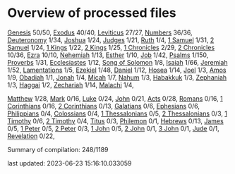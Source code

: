 # Overview of processed files 

[Genesis](01_Ge/) 50/50, [Exodus](02_Ex/) 40/40, [Leviticus](03_Le/) 27/27, [Numbers](04_Nu/) 36/36, [Deuteronomy](05_De/) 1/34, [Joshua](06_Jos/) 1/24, [Judges](07_Jg/) 1/21, [Ruth](08_Ru/) 1/4, [1 Samuel](09_1Sa/) 1/31, [2 Samuel](10_2Sa/) 1/24, [1 Kings](11_1Ki/) 1/22, [2 Kings](12_2Ki/) 1/25, [1 Chronicles](13_1Ch/) 2/29, [2 Chronicles](14_2Ch/) 10/36, [Ezra](15_Ezr/) 10/10, [Nehemiah](16_Ne/) 1/13, [Esther](17_Es/) 1/10, [Job](18_Job/) 1/42, [Psalms](19_Ps/) 1/150, [Proverbs](20_Pr/) 1/31, [Ecclesiastes](21_Ec/) 1/12, [Song of Solomon](22_Ca/) 1/8, [Isaiah](23_Isa/) 1/66, [Jeremiah](24_Jer/) 1/52, [Lamentations](25_La/) 1/5, [Ezekiel](26_Eze/) 1/48, [Daniel](27_Da/) 1/12, [Hosea](28_Ho/) 1/14, [Joel](29_Joe/) 1/3, [Amos](30_Am/) 1/9, [Obadiah](31_Ob/) 1/1, [Jonah](32_Jon/) 1/4, [Micah](33_Mic/) 1/7, [Nahum](34_Na/) 1/3, [Habakkuk](35_Hab/) 1/3, [Zephaniah](36_Zep/) 1/3, [Haggai](37_Hag/) 1/2, [Zechariah](38_Zec/) 1/14, [Malachi](39_Mal/) 1/4, 

[Matthew](40_Mt/) 1/28, [Mark](41_Mr/) 0/16, [Luke](42_Lu/) 0/24, [John](43_Joh/) 0/21, [Acts](44_Ac/) 0/28, [Romans](45_Ro/) 0/16, [1 Corinthians](46_1Co/) 0/16, [2 Corinthians](47_2Co/) 0/13, [Galatians](48_Ga/) 0/6, [Ephesians](49_Eph/) 0/6, [Philippians](50_Php/) 0/4, [Colossians](51_Col/) 0/4, [1 Thessalonians](52_1Th/) 0/5, [2 Thessalonians](53_2Th/) 0/3, [1 Timothy](54_1Ti/) 0/6, [2 Timothy](55_2Ti/) 0/4, [Titus](56_Tit/) 0/3, [Philemon](57_Phm/) 0/1, [Hebrews](58_Heb/) 0/13, [James](59_Jas/) 0/5, [1 Peter](60_1Pe/) 0/5, [2 Peter](61_2Pe/) 0/3, [1 John](62_1Jo/) 0/5, [2 John](63_2Jo/) 0/1, [3 John](64_3Jo/) 0/1, [Jude](65_Jude/) 0/1, [Revelation](66_Re/) 0/22, 

Summary of compilation: 248/1189


last updated: 2023-06-23 15:16:10.033059